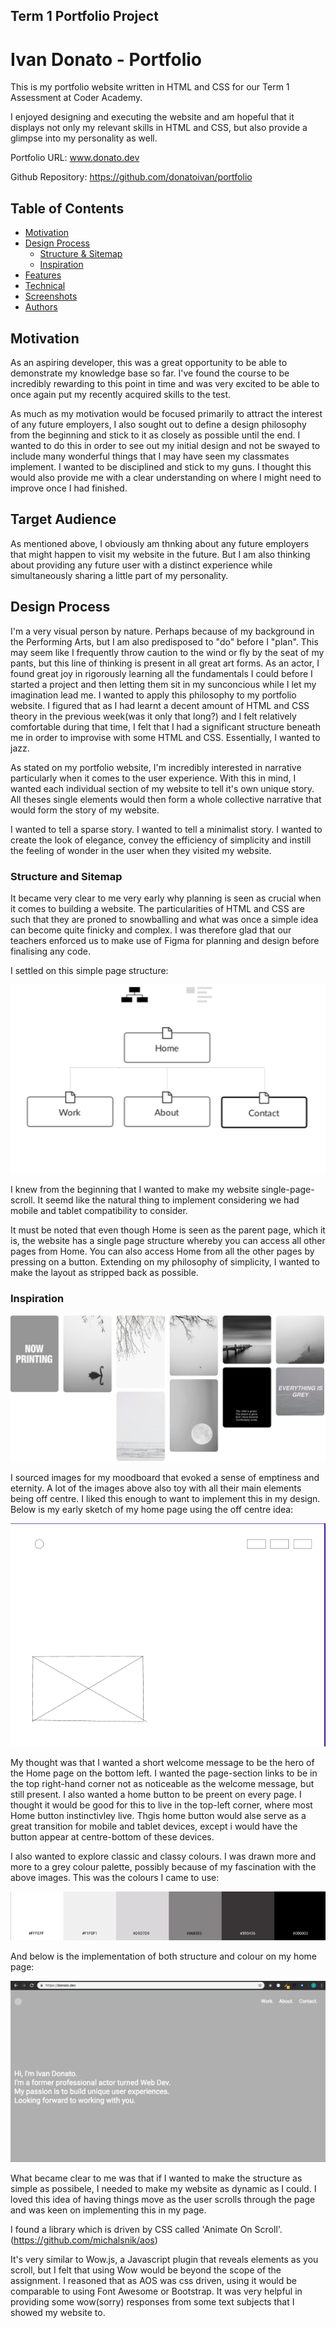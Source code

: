 ## Term 1 Portfolio Project


# Ivan Donato - Portfolio


This is my portfolio website written in HTML and CSS for our Term 1 Assessment at Coder Academy. 

I enjoyed designing and executing the website and am hopeful that it displays not only my relevant skills in HTML and CSS, but also provide a glimpse into my personality as well.

Portfolio URL: www.donato.dev

Github Repository: https://github.com/donatoivan/portfolio


## Table of Contents
* [Motivation](#motivation)
* [Design Process](#design-process)
  * [Structure & Sitemap](#structure-and-sitemap)
  * [Inspiration](#inspiration)
* [Features](#features)
* [Technical](#technical)
* [Screenshots](#screenshots)
* [Authors](#authors)





## Motivation
As an aspiring developer, this was a great opportunity to be able to demonstrate my knowledge base so far. I've found the course to be incredibly rewarding to this point in time and was very excited to be able to once again put my recently acquired skills to the test.

As much as my motivation would be focused primarily to attract the interest of any future employers, I also sought out to define a design philosophy from the beginning and stick to it as closely as possible until the end. I wanted to do this in order to see out my initial design and not be swayed to include many wonderful things that I may have seen my classmates implement. I wanted to be disciplined and stick to my guns. I thought this would also provide me with a clear understanding on where I might need to improve once I had finished.

## Target Audience
As mentioned above, I obviously am thnking about any future employers that might happen to visit my website in the future. But I am also thinking about providing any future user with a distinct experience while simultaneously sharing a little part of my personality.

## Design Process
I'm a very visual person by nature. Perhaps because of my background in the Performing Arts, but I am also predisposed to "do" before I "plan". This may seem like I frequently throw caution to the wind or fly by the seat of my pants, but this line of thinking is present in all great art forms. As an actor, I found great joy in rigorously learning all the fundamentals I could before I started a project and then letting them sit in my sunconcious while I let my imagination lead me. I wanted to apply this philosophy to my portfolio website. I figured that as I had learnt a decent amount of HTML and CSS theory in the previous week(was it only that long?) and I felt relatively comfortable during that time, I felt that I had a significant structure beneath me in order to improvise with some HTML and CSS. Essentially, I wanted to jazz.

As stated on my portfolio website, I'm incredibly interested in narrative particularly when it comes to the user experience. With this in mind, I wanted each individual section of my website to tell it's own unique story. All theses single elements would then form a whole collective narrative that would form the story of my website.

I wanted to tell a sparse story. I wanted to tell a minimalist story. I wanted to create the look of elegance, convey the efficiency of simplicity and instill the feeling of wonder in the user when they visited my website.

### Structure and Sitemap

It became very clear to me very early why planning is seen as crucial when it comes to building a website. The particularities of HTML and CSS are such that they are proned to snowballing and what was once a simple idea can become quite finicky and complex. I was therefore glad that our teachers enforced us to make use of Figma for planning and design before finalising any code.

I settled on this simple page structure:

<img src="./images/sitemap.png">

I knew from the beginning that I wanted to make my website single-page-scroll. It seemd like the natural thing to implement considering we had mobile and tablet compatibility to consider.

It must be noted that even though Home is seen as the parent page, which it is, the website has a single page structure whereby you can access all other pages from Home. You can also access Home from all the other pages by pressing on a button.
Extending on my philosophy of simplicity, I wanted to make the layout as stripped back as possible.

### Inspiration

<img src="./images/grey-moodboard.png">

I sourced images for my moodboard that evoked a sense of emptiness and eternity. A lot of the images above also toy with all their main elements being off centre. I liked this enough to want to implement this in my design. Below is my early sketch of my home page using the off centre idea:

<img src="./images/wireframe.png">

My thought was that I wanted a short welcome message to be the hero of the Home page on the bottom left. I wanted the page-section links to be in the top right-hand corner not as noticeable as the welcome message, but still present. I also wanted a home button to be preent on every page. I thought it would be good for this to live in the top-left corner, where most Home button instinctivley live. Thgis home button would alse serve as a great transition for mobile and tablet devices, except i would have the button appear at centre-bottom of these devices. 

I also wanted to explore classic and classy colours. I was drawn more and more to a grey colour palette, possibly because of my fascination with the above images. This was the colours I came to use:

<img src="./images/grey-palette.png">

And below is the implementation of both structure and colour on my home page:

<img src="./images/grey-home.png">







What became clear to me was that if I wanted to make the structure as simple as possibele, I needed to make my website as dynamic as I could. I loved this idea of having things move as the user scrolls through the page and was keen on implementing this in my page.

I found a library which is driven by CSS called 'Animate On Scroll'. (https://github.com/michalsnik/aos)

It's very similar to Wow.js, a Javascript plugin that reveals elements as you scroll, but I felt that using Wow would be beyond the scope of the assignment. I reasoned that as AOS was css driven, using it would be comparable to using Font Awesome or Bootstrap. It was very helpful in providing some wow(sorry) responses from some text subjects that I showed my website to.


